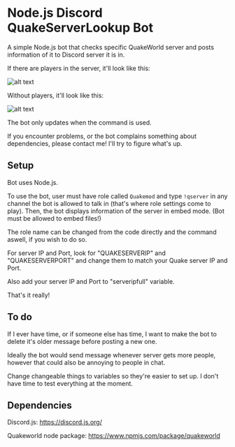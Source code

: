 # Node.js Discord QuakeServerLookup Bot
A simple Node.js bot that checks specific QuakeWorld server and posts information of it to Discord server it is in.

If there are players in the server, it'll look like this:

![alt text](https://i.imgur.com/L7KUK6i.png "Players in server")

Without players, it'll look like this:

![alt text](https://i.imgur.com/CqL6FDQ.png "No players in server")

The bot only updates when the command is used.

If you encounter problems, or the bot complains something about dependencies, please contact me! I'll try to figure what's up.

## Setup

Bot uses Node.js.

To use the bot, user must have role called `Quakemod` and type `!qserver` in any channel the bot is allowed to talk in (that's where role settings come to play). Then, the bot displays information of the server in embed mode. (Bot must be allowed to embed files!)

The role name can be changed from the code directly and the command aswell, if you wish to do so.

For server IP and Port, look for "QUAKESERVERIP" and "QUAKESERVERPORT" and change them to match your Quake server IP and Port.

Also add your server IP and Port to "serveripfull" variable.

That's it really!

## To do

If I ever have time, or if someone else has time, I want to make the bot to delete it's older message before posting a new one. 

Ideally the bot would send message whenever server gets more people, however that could also be annoying to people in chat.

Change changeable things to variables so they're easier to set up. I don't have time to test everything at the moment.

## Dependencies

Discord.js: https://discord.js.org/

Quakeworld node package: https://www.npmjs.com/package/quakeworld



